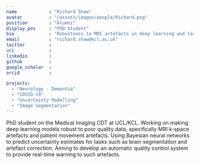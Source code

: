 ```yaml
---
name            : "Richard Shaw"
avatar          : "/assets/images/people/Richard.png"
position        : "Alumni"
display_pos     : "PhD Student"
bio             : "Robustness to MRI artefacts in deep learning and task uncertainty estimation for automatic quality control"
email           : "richard.shaw@kcl.ac.uk"
twitter         :
uri             :
linkedin        :
github          :
google_scholar  :
orcid           :

projects:
  - "Neurology - Dementia"
  - "COVID-19"
  - "Uncertainty Modelling"
  - "Image Segmentation"
---
```


PhD student on the Medical Imaging CDT at UCL/KCL. Working on making deep learning models robust to poor quality data, specifically MRI k-space artefacts and patient movement artefacts. Using Bayesian neural networks to predict uncertainty estimates for tasks such as brain segmentation and artefact correction. Aiming to develop an automatic quality control system to provide real-time warning to such artefacts.
